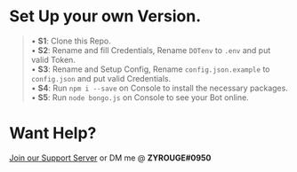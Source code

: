  # Set Up your own Version.
 > • <b>S1</b>: Clone this Repo. <br>
 > • <b>S2</b>: Rename and fill Credentials, Rename `DOTenv` to `.env` and put valid Token. <br>
 > • <b>S3</b>: Rename and Setup Config, Rename `config.json.example` to `config.json` and put valid Credentials. <br>
 > • <b>S4</b>: Run `npm i --save` on Console to install the necessary packages.<br>
 > • <b>S5</b>: Run `node bongo.js` on Console to see your Bot online.

 # Want Help?
 [Join our Support Server](https://discord.gg/8jdDWzk) or DM me @ **ZYROUGE#0950**
